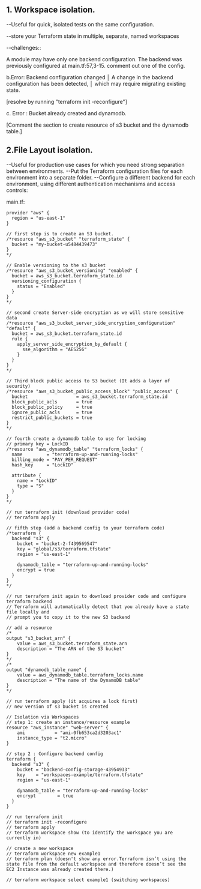 ## 1. Workspace isolation.
--Useful for quick, isolated tests on the same configuration.

--store your Terraform state in multiple, separate, named workspaces

--challenges::

A module may have only one backend configuration. The backend was previously configured at main.tf:57,3-15.
  comment out one of the config.

b.Error: Backend configuration changed
│ A change in the backend configuration has been detected,
│ which may require migrating existing state.

[resolve by running "terraform init -reconfigure"]

c. Error : Bucket already created and dynamodb.

[Comment the section to create resource of s3 bucket and the dynamodb table.]

## 2.File Layout isolation.

--Useful for production use cases for which you need strong separation between
environments.
--Put the Terraform configuration files for each environment into a separate folder.
--Configure a different backend for each environment, using different authentication mechanisms and access controls:

main.tf:

```hcl
provider "aws" {
  region = "us-east-1"
}

// first step is to create an S3 bucket.
/*resource "aws_s3_bucket" "terraform_state" {
  bucket = "my-bucket-u5484439473"
}
*/

// Enable versioning to the s3 bucket
/*resource "aws_s3_bucket_versioning" "enabled" {
  bucket = aws_s3_bucket.terraform_state.id
  versioning_configuration {
    status = "Enabled"
  }
}
*/

// second create Server-side encryption as we will store sensitive data
/*resource "aws_s3_bucket_server_side_encryption_configuration" "default" {
  bucket = aws_s3_bucket.terraform_state.id
  rule {
    apply_server_side_encryption_by_default {
      sse_algorithm = "AES256"
    }
  }
}
*/

// Third block public access to S3 bucket (It adds a layer of security)
/*resource "aws_s3_bucket_public_access_block" "public_access" {
  bucket                  = aws_s3_bucket.terraform_state.id
  block_public_acls       = true
  block_public_policy     = true
  ignore_public_acls      = true
  restrict_public_buckets = true
}
*/

// fourth create a dynamodb table to use for locking
// primary key = LockID
/*resource "aws_dynamodb_table" "terraform_locks" {
  name         = "terraform-up-and-running-locks"
  billing_mode = "PAY_PER_REQUEST"
  hash_key     = "LockID"

  attribute {
    name = "LockID"
    type = "S"
  }
}
*/

// run terraform init (download provider code)
// terraform apply

// fifth step (add a backend config to your terraform code)
/*terraform {
  backend "s3" {
    bucket = "bucket-2-f439569547"
    key = "global/s3/terraform.tfstate"
    region = "us-east-1"

    dynamodb_table = "terraform-up-and-running-locks"
    encrypt = true
  }
}
*/

// run terraform init again to download provider code and configure terraform backend
// Terraform will automatically detect that you already have a state file locally and
// prompt you to copy it to the new S3 backend

// add a resource
/*
output "s3_bucket_arn" {
    value = aws_s3_bucket.terraform_state.arn
    description = "The ARN of the S3 bucket"
}
*/
/*
output "dynamodb_table_name" {
    value = aws_dynamodb_table.terraform_locks.name
    description = "The name of the DynamoDB table"
}
*/

// run terraform apply (it acquires a lock first)
// new version of s3 bucket is created

// Isolation via Workspaces
// step 1: create an instance/resource example
resource "aws_instance" "web-server" {
    ami           = "ami-0fb653ca2d3203ac1"
    instance_type = "t2.micro"
}

// step 2 : Configure backend config
terraform {
  backend "s3" {
    bucket = "backend-config-storage-43954933"
    key    = "workspaces-example/terraform.tfstate"
    region = "us-east-1"

    dynamodb_table = "terraform-up-and-running-locks"
    encrypt        = true
  }
}

// run terraform init
// terraform init -reconfigure
// terraform apply
// terraform workspace show (to identify the workspace you are currently in)

// create a new workspace
// terraform workspace new example1
// terraform plan (doesn't show any error.Terraform isn’t using the state file from the default workspace and therefore doesn’t see the EC2 Instance was already created there.)

// terraform workspace select example1 (switching workspaces)
```

